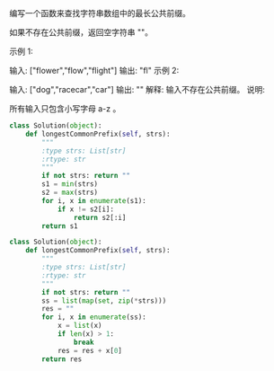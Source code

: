 编写一个函数来查找字符串数组中的最长公共前缀。

如果不存在公共前缀，返回空字符串 ""。

示例 1:

输入: ["flower","flow","flight"]
输出: "fl"
示例 2:

输入: ["dog","racecar","car"]
输出: ""
解释: 输入不存在公共前缀。
说明:

所有输入只包含小写字母 a-z 。

```python
class Solution(object):
    def longestCommonPrefix(self, strs):
        """
        :type strs: List[str]
        :rtype: str
        """
        if not strs: return ""
        s1 = min(strs)
        s2 = max(strs)
        for i, x in enumerate(s1):
            if x != s2[i]:
                return s2[:i]
        return s1
```

```python
class Solution(object):
    def longestCommonPrefix(self, strs):
        """
        :type strs: List[str]
        :rtype: str
        """
        if not strs: return ""
        ss = list(map(set, zip(*strs)))
        res = ""
        for i, x in enumerate(ss):
            x = list(x)
            if len(x) > 1:
                break
            res = res + x[0]
        return res
```

